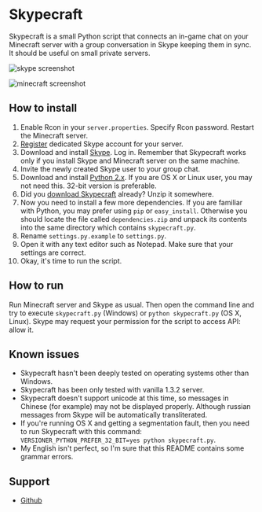 Skypecraft
==========

Skypecraft is a small Python script that connects an in-game chat on your Minecraft server with a group conversation in Skype keeping them in sync. It should be useful on small private servers.

![skype screenshot](https://raw.github.com/wiki/kirov/skypecraft/screenshots/skype.png)

![minecraft screenshot](https://raw.github.com/wiki/kirov/skypecraft/screenshots/minecraft.jpg)

How to install
--------------

1. Enable Rcon in your `server.properties`. Specify Rcon password. Restart the Minecraft server.
2. [Register](http://www.skype.com/go/join) dedicated Skype account for your server.
3. Download and install [Skype](http://www.skype.com/intl/en/get-skype/on-your-computer/). Log in. Remember that Skypecraft works only if you install Skype and Minecraft server on the same machine.
4. Invite the newly created Skype user to your group chat.
5. Download and install [Python 2.x](http://python.org/download/). If you are OS X or Linux user, you may not need this. 32-bit version is preferable.
6. Did you [download Skypecraft](https://github.com/kirov/skypecraft/tags) already? Unzip it somewhere.
7. Now you need to install a few more dependencies. If you are familiar with Python, you may prefer using `pip` or `easy_install`. Otherwise you should locate the file called `dependencies.zip` and unpack its contents into the same directory which contains `skypecraft.py`.
8. Rename `settings.py.example` to `settings.py`.
9. Open it with any text editor such as Notepad. Make sure that your settings are correct.
10. Okay, it's time to run the script.

How to run
----------

Run Minecraft server and Skype as usual. Then open the command line and try to execute `skypecraft.py` (Windows) or `python skypecraft.py` (OS X, Linux). Skype may request your permission for the script to access API: allow it.

Known issues
------------

* Skypecraft hasn't been deeply tested on operating systems other than Windows.
* Skypecraft has been only tested with vanilla 1.3.2 server.
* Skypecraft doesn't support unicode at this time, so messages in Chinese (for example) may not be displayed properly. Although russian messages from Skype will be automatically transliterated.
* If you're running OS X and getting a segmentation fault, then you need to run Skypecraft with this command: `VERSIONER_PYTHON_PREFER_32_BIT=yes python skypecraft.py`.
* My English isn't perfect, so I'm sure that this README contains some grammar errors.

Support
-------

* [Github](https://github.com/kirov/skypecraft)